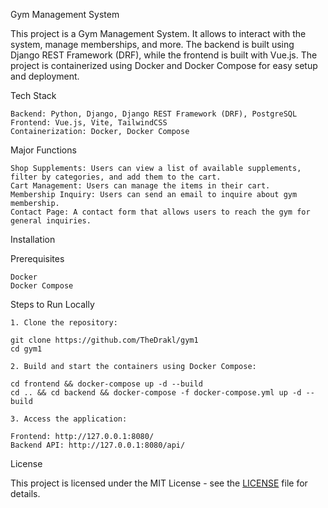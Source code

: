 Gym Management System

This project is a Gym Management System. It allows to interact with the system, manage memberships, and more. The backend is built using Django REST Framework (DRF), while the frontend is built with Vue.js. The project is containerized using Docker and Docker Compose for easy setup and deployment.


Tech Stack

	Backend: Python, Django, Django REST Framework (DRF), PostgreSQL
	Frontend: Vue.js, Vite, TailwindCSS
	Containerization: Docker, Docker Compose

 Major Functions

	Shop Supplements: Users can view a list of available supplements, filter by categories, and add them to the cart.
	Cart Management: Users can manage the items in their cart.
	Membership Inquiry: Users can send an email to inquire about gym membership.
	Contact Page: A contact form that allows users to reach the gym for general inquiries.


Installation

Prerequisites

	Docker
	Docker Compose

Steps to Run Locally

    1. Clone the repository:
    
    git clone https://github.com/TheDrakl/gym1
    cd gym1
   
    2. Build and start the containers using Docker Compose:

    cd frontend && docker-compose up -d --build
    cd .. && cd backend && docker-compose -f docker-compose.yml up -d --build

    3. Access the application:
    
    Frontend: http://127.0.0.1:8080/
    Backend API: http://127.0.0.1:8080/api/

License

This project is licensed under the MIT License - see the [LICENSE](LICENSE) file for details. 

